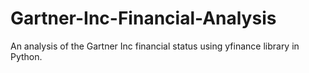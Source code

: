 # Gartner-Inc-Financial-Analysis
An analysis of the Gartner Inc financial status using yfinance library in Python.
